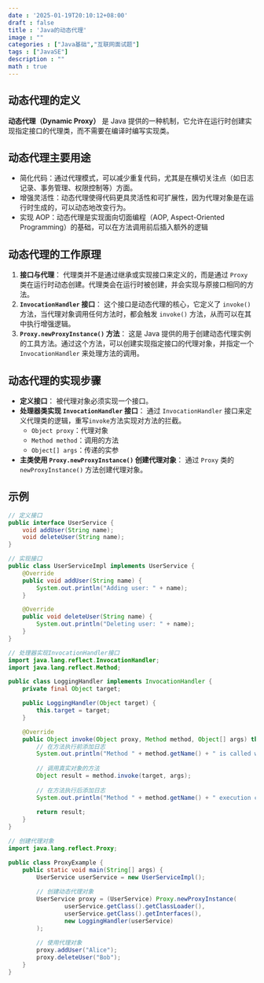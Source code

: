 ```yaml
---
date : '2025-01-19T20:10:12+08:00'
draft : false
title : 'Java的动态代理'
image : ""
categories : ["Java基础","互联网面试题"]
tags : ["JavaSE"]
description : ""
math : true
---
```

## 动态代理的定义

**动态代理（Dynamic Proxy）** 是 Java 提供的一种机制，它允许在运行时创建实现指定接口的代理类，而不需要在编译时编写实现类。

## 动态代理主要用途

- 简化代码：通过代理模式，可以减少重复代码，尤其是在横切关注点（如日志记录、事务管理、权限控制等）方面。
- 增强灵活性：动态代理使得代码更具灵活性和可扩展性，因为代理对象是在运行时生成的，可以动态地改变行为。
- 实现 AOP：动态代理是实现面向切面编程（AOP, Aspect-Oriented Programming）的基础，可以在方法调用前后插入额外的逻辑

## 动态代理的工作原理

1. **接口与代理**： 代理类并不是通过继承或实现接口来定义的，而是通过 `Proxy` 类在运行时动态创建。代理类会在运行时被创建，并会实现与原接口相同的方法。
2. **`InvocationHandler` 接口**： 这个接口是动态代理的核心，它定义了 `invoke()` 方法，当代理对象调用任何方法时，都会触发 `invoke()` 方法，从而可以在其中执行增强逻辑。
3. **`Proxy.newProxyInstance()` 方法**： 这是 Java 提供的用于创建动态代理实例的工具方法。通过这个方法，可以创建实现指定接口的代理对象，并指定一个 `InvocationHandler` 来处理方法的调用。

## 动态代理的实现步骤

- **定义接口**： 被代理对象必须实现一个接口。
- **处理器类实现 `InvocationHandler` 接口**： 通过 `InvocationHandler` 接口来定义代理类的逻辑，重写`invoke`方法实现对方法的拦截。
  - `Object proxy`：代理对象
  - `Method method`：调用的方法
  - `Object[] args`：传递的实参
- **主类使用 `Proxy.newProxyInstance()` 创建代理对象**： 通过 `Proxy` 类的 `newProxyInstance()` 方法创建代理对象。

## 示例

```java
// 定义接口
public interface UserService {
    void addUser(String name);
    void deleteUser(String name);
}

// 实现接口
public class UserServiceImpl implements UserService {
    @Override
    public void addUser(String name) {
        System.out.println("Adding user: " + name);
    }

    @Override
    public void deleteUser(String name) {
        System.out.println("Deleting user: " + name);
    }
}

// 处理器实现InvocationHandler接口
import java.lang.reflect.InvocationHandler;
import java.lang.reflect.Method;

public class LoggingHandler implements InvocationHandler {
    private final Object target;

    public LoggingHandler(Object target) {
        this.target = target;
    }

    @Override
    public Object invoke(Object proxy, Method method, Object[] args) throws Throwable {
        // 在方法执行前添加日志
        System.out.println("Method " + method.getName() + " is called with arguments: " + args[0]);
        
        // 调用真实对象的方法
        Object result = method.invoke(target, args);
        
        // 在方法执行后添加日志
        System.out.println("Method " + method.getName() + " execution completed.");
        
        return result;
    }
}

// 创建代理对象
import java.lang.reflect.Proxy;

public class ProxyExample {
    public static void main(String[] args) {
        UserService userService = new UserServiceImpl();
        
        // 创建动态代理对象
        UserService proxy = (UserService) Proxy.newProxyInstance(
                userService.getClass().getClassLoader(),
                userService.getClass().getInterfaces(),
                new LoggingHandler(userService)
        );
        
        // 使用代理对象
        proxy.addUser("Alice");
        proxy.deleteUser("Bob");
    }
}
```

